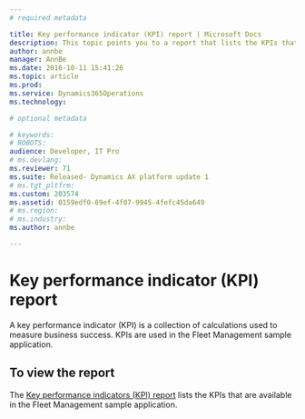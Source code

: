 ```yaml
---
# required metadata

title: Key performance indicator (KPI) report | Microsoft Docs
description: This topic points you to a report that lists the KPIs that are available in Dynamics AX.
author: annbe
manager: AnnBe
ms.date: 2016-10-11 15:41:26
ms.topic: article
ms.prod: 
ms.service: Dynamics365Operations
ms.technology: 

# optional metadata

# keywords: 
# ROBOTS: 
audience: Developer, IT Pro
# ms.devlang: 
ms.reviewer: 71
ms.suite: Released- Dynamics AX platform update 1
# ms.tgt_pltfrm: 
ms.custom: 203574
ms.assetid: 0159edf0-69ef-4f07-9945-4fefc45da649
# ms.region: 
# ms.industry: 
ms.author: annbe

---
```


# Key performance indicator (KPI) report

A key performance indicator (KPI) is a collection of calculations used to measure business success. KPIs are used in the Fleet Management sample application.

## To view the report
The [Key performance indicators (KPI) report](https://mbs.microsoft.com/customersource/northamerica/AX/downloads/reports/axtechrefrep) lists the KPIs that are available in the Fleet Management sample application.

